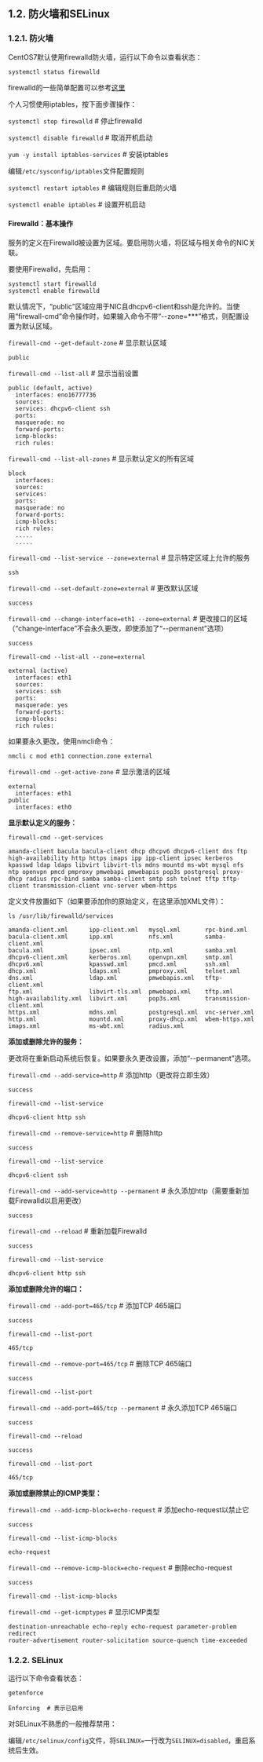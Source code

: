 ## 1.2. 防火墙和SELinux

### 1.2.1. 防火墙

CentOS7默认使用firewalld防火墙，运行以下命令以查看状态：

`systemctl status firewalld`

firewalld的一些简单配置可以参考[这里](#firewalld：基本操作)

个人习惯使用iptables，按下面步骤操作：

`systemctl stop firewalld` # 停止firewalld

`systemctl disable firewalld` # 取消开机启动

`yum -y install iptables-services` # 安装iptables

编辑`/etc/sysconfig/iptables`文件配置规则

`systemctl restart iptables` # 编辑规则后重启防火墙

`systemctl enable iptables` # 设置开机启动

#### Firewalld：基本操作

服务的定义在Firewalld被设置为区域。要启用防火墙，将区域与相关命令的NIC关联。

要使用Firewalld，先启用：

```
systemctl start firewalld
systemctl enable firewalld
```

默认情况下，“public”区域应用于NIC且dhcpv6-client和ssh是允许的。当使用“firewall-cmd”命令操作时，如果输入命令不带“--zone=***”格式，则配置设置为默认区域。

`firewall-cmd --get-default-zone` # 显示默认区域

```
public
```

`firewall-cmd --list-all` # 显示当前设置

```
public (default, active)
  interfaces: eno16777736
  sources:
  services: dhcpv6-client ssh
  ports:
  masquerade: no
  forward-ports:
  icmp-blocks:
  rich rules:
```

`firewall-cmd --list-all-zones` # 显示默认定义的所有区域

```
block
  interfaces:
  sources:
  services:
  ports:
  masquerade: no
  forward-ports:
  icmp-blocks:
  rich rules:
  .....
  .....
```

`firewall-cmd --list-service --zone=external` # 显示特定区域上允许的服务

```
ssh
```

`firewall-cmd --set-default-zone=external` # 更改默认区域

```
success
```

`firewall-cmd --change-interface=eth1 --zone=external` # 更改接口的区域（“change-interface”不会永久更改，即使添加了“--permanent”选项）

```
success
```

`firewall-cmd --list-all --zone=external`

```
external (active)
  interfaces: eth1
  sources:
  services: ssh
  ports:
  masquerade: yes
  forward-ports:
  icmp-blocks:
  rich rules:
```

如果要永久更改，使用nmcli命令：

`nmcli c mod eth1 connection.zone external`

`firewall-cmd --get-active-zone` # 显示激活的区域

```
external
  interfaces: eth1
public
  interfaces: eth0
```

**显示默认定义的服务：**

`firewall-cmd --get-services`

```
amanda-client bacula bacula-client dhcp dhcpv6 dhcpv6-client dns ftp high-availability http https imaps ipp ipp-client ipsec kerberos kpasswd ldap ldaps libvirt libvirt-tls mdns mountd ms-wbt mysql nfs ntp openvpn pmcd pmproxy pmwebapi pmwebapis pop3s postgresql proxy-dhcp radius rpc-bind samba samba-client smtp ssh telnet tftp tftp-client transmission-client vnc-server wbem-https
```

定义文件放置如下（如果要添加你的原始定义，在这里添加XML文件）：

`ls /usr/lib/firewalld/services`

```
amanda-client.xml      ipp-client.xml   mysql.xml       rpc-bind.xml
bacula-client.xml      ipp.xml          nfs.xml         samba-client.xml
bacula.xml             ipsec.xml        ntp.xml         samba.xml
dhcpv6-client.xml      kerberos.xml     openvpn.xml     smtp.xml
dhcpv6.xml             kpasswd.xml      pmcd.xml        ssh.xml
dhcp.xml               ldaps.xml        pmproxy.xml     telnet.xml
dns.xml                ldap.xml         pmwebapis.xml   tftp-client.xml
ftp.xml                libvirt-tls.xml  pmwebapi.xml    tftp.xml
high-availability.xml  libvirt.xml      pop3s.xml       transmission-client.xml
https.xml              mdns.xml         postgresql.xml  vnc-server.xml
http.xml               mountd.xml       proxy-dhcp.xml  wbem-https.xml
imaps.xml              ms-wbt.xml       radius.xml
```

**添加或删除允许的服务：**

更改将在重新启动系统后恢复。如果要永久更改设置，添加“--permanent”选项。

`firewall-cmd --add-service=http` # 添加http（更改将立即生效）

```
success
```

`firewall-cmd --list-service`

```
dhcpv6-client http ssh
```

`firewall-cmd --remove-service=http` # 删除http

```
success
```

`firewall-cmd --list-service`

```
dhcpv6-client ssh
```

`firewall-cmd --add-service=http --permanent` # 永久添加http（需要重新加载Firewalld以启用更改）

```
success
```

`firewall-cmd --reload` # 重新加载Firewalld

```
success
```

`firewall-cmd --list-service`

```
dhcpv6-client http ssh
```

**添加或删除允许的端口：**

`firewall-cmd --add-port=465/tcp` # 添加TCP 465端口

```
success
```

`firewall-cmd --list-port`

```
465/tcp
```

`firewall-cmd --remove-port=465/tcp` # 删除TCP 465端口

```
success
```

`firewall-cmd --list-port`

`firewall-cmd --add-port=465/tcp --permanent` # 永久添加TCP 465端口

```
success
```

`firewall-cmd --reload`

```
success
```

`firewall-cmd --list-port`

```
465/tcp
```

**添加或删除禁止的ICMP类型：**

`firewall-cmd --add-icmp-block=echo-request` # 添加echo-request以禁止它

```
success
```

`firewall-cmd --list-icmp-blocks`

```
echo-request
```

`firewall-cmd --remove-icmp-block=echo-request` # 删除echo-request

```
success
```

`firewall-cmd --list-icmp-blocks`

`firewall-cmd --get-icmptypes` # 显示ICMP类型

```
destination-unreachable echo-reply echo-request parameter-problem redirect 
router-advertisement router-solicitation source-quench time-exceeded
```

### 1.2.2. SELinux

运行以下命令查看状态：

`getenforce`

```
Enforcing  # 表示已启用
```

对SELinux不熟悉的一般推荐禁用：

编辑`/etc/selinux/config`文件，将`SELINUX=`一行改为`SELINUX=disabled`，重启系统后生效。
